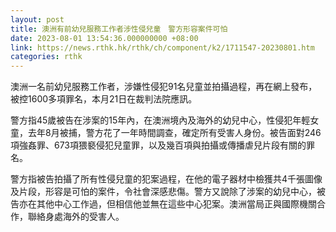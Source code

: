 ```yaml
---
layout: post
title: 澳洲有前幼兒服務工作者涉性侵兒童　警方形容案件可怕
date: 2023-08-01 13:54:36.000000000 +08:00
link: https://news.rthk.hk/rthk/ch/component/k2/1711547-20230801.htm
categories: rthk
---
```


澳洲一名前幼兒服務工作者，涉嫌性侵犯91名兒童並拍攝過程，再在網上發布，被控1600多項罪名，本月21日在裁判法院應訊。

警方指45歲被告在涉案的15年內，在澳洲境內及海外的幼兒中心，性侵犯年輕女童，去年8月被捕，警方花了一年時間調查，確定所有受害人身份。被告面對246項強姦罪、673項猥褻侵犯兒童罪，以及幾百項與拍攝或傳播虐兒片段有關的罪名。

警方指被告拍攝了所有性侵兒童的犯案過程，在他的電子器材中檢獲共4千張圖像及片段，形容是可怕的案件，令社會深感悲傷。警方又說除了涉案的幼兒中心，被告亦在其他中心工作過，但相信他並無在這些中心犯案。澳洲當局正與國際機關合作，聯絡身處海外的受害人。
